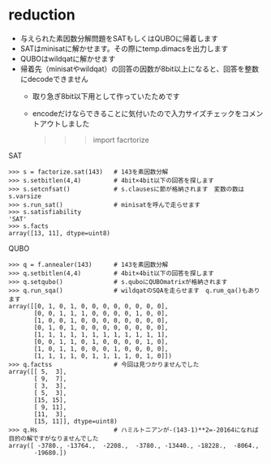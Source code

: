 # reduction

- 与えられた素因数分解問題をSATもしくはQUBOに帰着します
- SATはminisatに解かせます。その際にtemp.dimacsを出力します
- QUBOはwildqatに解かせます
- 帰着先（minisatやwildqat）の回答の因数が8bit以上になると、回答を整数にdecodeできません
  - 取り急ぎ8bit以下用として作っていたためです
  - encodeだけならできることに気付いたので入力サイズチェックをコメントアウトしました

    >>> import facrtorize

SAT

    >>> s = factorize.sat(143)   # 143を素因数分解
    >>> s.setbitlen(4,4)         # 4bit×4bit以下の回答を探します
    >>> s.setcnfsat()            # s.clausesに節が格納されます　変数の数はs.varsize
    >>> s.run_sat()              # minisatを呼んで走らせます
    >>> s.satisfiability
    'SAT'
    >>> s.facts
    array([13, 11], dtype=uint8)

QUBO

    >>> q = f.annealer(143)      # 143を素因数分解
    >>> q.setbitlen(4,4)         # 4bit×4bit以下の回答を探します
    >>> q.setqubo()              # s.quboにQUBOmatrixが格納されます
    >>> q.run_sqa()              # wildqatのSQAを走らせます　q.rum_qa()もあります
    array([[0, 1, 0, 1, 0, 0, 0, 0, 0, 0, 0, 0],
           [0, 0, 1, 1, 1, 0, 0, 0, 0, 1, 0, 0],
           [1, 0, 0, 1, 0, 0, 0, 0, 0, 0, 0, 0],
           [0, 1, 0, 1, 0, 0, 0, 0, 0, 0, 0, 0],
           [1, 1, 1, 1, 1, 1, 1, 1, 1, 1, 1, 1],
           [0, 0, 1, 1, 0, 1, 0, 0, 0, 0, 1, 0],
           [1, 0, 1, 1, 0, 0, 0, 1, 0, 0, 0, 0],
           [1, 1, 1, 1, 0, 1, 1, 1, 1, 0, 1, 0]])
    >>> q.factss                 # 今回は見つかりませんでした
    array([[ 5,  3],
           [ 9,  7],
           [ 3,  3],
           [ 5,  3],
           [15, 15],
           [ 9, 11],
           [11,  3],
           [15, 11]], dtype=uint8)
    >>> q.Hs                     # ハミルトニアンが-(143-1)**2=-20164になれば目的の解ですがなりませんでした
    array([ -3780., -13764.,  -2208.,  -3780., -13440., -18228.,  -8064.,
           -19680.])
